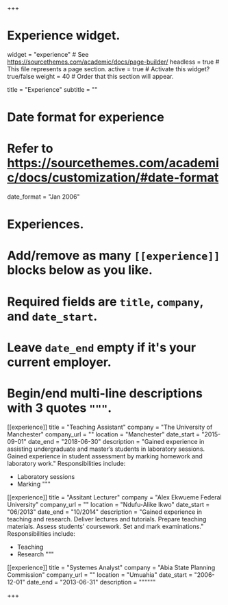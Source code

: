 +++
# Experience widget.
widget = "experience"  # See https://sourcethemes.com/academic/docs/page-builder/
headless = true  # This file represents a page section.
active = true  # Activate this widget? true/false
weight = 40  # Order that this section will appear.

title = "Experience"
subtitle = ""

# Date format for experience
#   Refer to https://sourcethemes.com/academic/docs/customization/#date-format
date_format = "Jan 2006"

# Experiences.
#   Add/remove as many `[[experience]]` blocks below as you like.
#   Required fields are `title`, `company`, and `date_start`.
#   Leave `date_end` empty if it's your current employer.
#   Begin/end multi-line descriptions with 3 quotes `"""`.
[[experience]]
  title = "Teaching Assistant"
  company = "The University of Manchester"
  company_url = ""
  location = "Manchester"
  date_start = "2015-09-01"
  date_end = "2018-06-30"
  description = "Gained experience in assisting undergraduate and master’s students in laboratory sessions. Gained experience in student assessment by marking homework and laboratory work."
  Responsibilities include:
  
  * Laboratory sessions
  * Marking
  """
  
[[experience]]
  title = "Assitant Lecturer"
  company = "Alex Ekwueme Federal University"
  company_url = ""
  location = "Ndufu-Alike Ikwo"
  date_start = "06/2013"
  date_end = "10/2014"
  description = "Gained experience in teaching and research. Deliver lectures and tutorials. Prepare teaching materials. Assess students' coursework. Set and mark examinations."
  Responsibilities include:
  
  * Teaching
  * Research
  """


[[experience]]
  title = "Systemes Analyst"
  company = "Abia State Planning Commission"
  company_url = ""
  location = "Umuahia"
  date_start = "2006-12-01"
  date_end = "2013-06-31"
  description = """"""

+++
